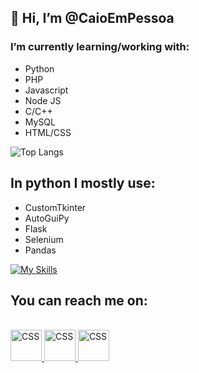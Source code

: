 ## 👋 Hi, I’m @CaioEmPessoa

### I’m currently learning/working with:
 - Python
 - PHP
 - Javascript
 - Node JS
 - C/C++
 - MySQL
 - HTML/CSS

![Top Langs](https://github-readme-stats.vercel.app/api/top-langs/?username=caioempessoa&layout=compact&theme=cobalt)


## In python I mostly use:
  * CustomTkinter
  * AutoGuiPy
  * Flask
  * Selenium
  * Pandas

[![My Skills](https://skillicons.dev/icons?i=py,flask,django,selenium,vscode,azure,js,html,css,mysql,github,git)](https://skillicons.dev)

## You can reach me on:

<br>
<a href="https://www.linkedin.com/in/caio-polonio-848b94218"><img width="50" src="https://skillicons.dev/icons?i=linkedin" alt="CSS" title="Linkedin"/>  </a>
<a href="https://www.instagram.com/caioempessoa/"><img width="50" src="https://skillicons.dev/icons?i=instagram" alt="CSS" title="Instagram"/>  </a> 
<a href="https://www.twitter.com/CaioEmPessoa/"><img width="50" src="https://skillicons.dev/icons?i=twitter" alt="CSS" title="Twitter"/>  </a>
